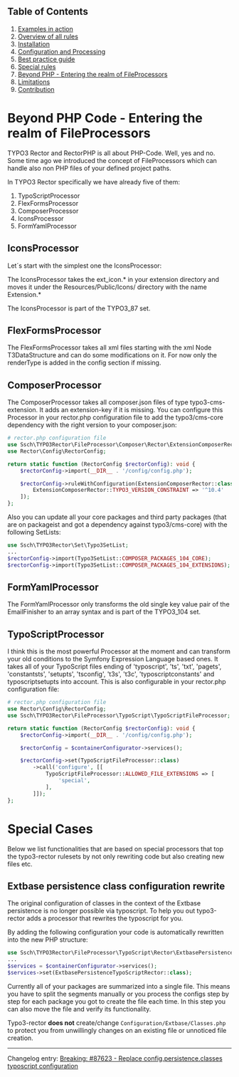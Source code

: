 ## Table of Contents
1. [Examples in action](./examples_in_action.md)
1. [Overview of all rules](./all_rectors_overview.md)
1. [Installation](./installation.md)
1. [Configuration and Processing](./configuration_and_processing.md)
1. [Best practice guide](./best_practice_guide.md)
1. [Special rules](./special_rules.md)
1. [Beyond PHP - Entering the realm of FileProcessors](./beyond_php_file_processors.md)
1. [Limitations](./limitations.md)
1. [Contribution](./contribution.md)

# Beyond PHP Code - Entering the realm of FileProcessors

TYPO3 Rector and RectorPHP is all about PHP-Code. Well, yes and no.
Some time ago we introduced the concept of FileProcessors which can handle also non PHP files of your defined project paths.

In TYPO3 Rector specifically we have already five of them:

1. TypoScriptProcessor
1. FlexFormsProcessor
1. ComposerProcessor
1. IconsProcessor
1. FormYamlProcessor

## IconsProcessor
Let´s start with the simplest one the IconsProcessor:

The IconsProcessor takes the ext_icon.* in your extension directory and moves it under the Resources/Public/Icons/ directory with the name Extension.*

The IconsProcessor is part of the TYPO3_87 set.

## FlexFormsProcessor
The FlexFormsProcessor takes all xml files starting with the xml Node T3DataStructure and can do some modifications on it.
For now only the renderType is added in the config section if missing.

## ComposerProcessor
The ComposerProcessor takes all composer.json files of type typo3-cms-extension.
It adds an extension-key if it is missing. You can configure this Processor in your rector.php configuration file to add the typo3/cms-core dependency with the right version to your composer.json:

```php
# rector.php configuration file
use Ssch\TYPO3Rector\FileProcessor\Composer\Rector\ExtensionComposerRector;
use Rector\Config\RectorConfig;

return static function (RectorConfig $rectorConfig): void {
    $rectorConfig->import(__DIR__ . '/config/config.php');

    $rectorConfig->ruleWithConfiguration(ExtensionComposerRector::class, [
        ExtensionComposerRector::TYPO3_VERSION_CONSTRAINT => '^10.4'
    ]);
};
```

Also you can update all your core packages and third party packages (that are on packageist and got a dependency against typo3/cms-core) with the following SetLists:
```php
use Ssch\TYPO3Rector\Set\Typo3SetList;
...
$rectorConfig->import(Typo3SetList::COMPOSER_PACKAGES_104_CORE);
$rectorConfig->import(Typo3SetList::COMPOSER_PACKAGES_104_EXTENSIONS);
```

## FormYamlProcessor
The FormYamlProcessor only transforms the old single key value pair of the EmailFinisher to an array syntax and is part of the TYPO3_104 set.

## TypoScriptProcessor
I think this is the most powerful Processor at the moment and can transform your old conditions to the Symfony Expression Language based ones.
It takes all of your TypoScript files ending of 'typoscript', 'ts', 'txt', 'pagets', 'constantsts', 'setupts', 'tsconfig', 't3s', 't3c', 'typoscriptconstants' and typoscriptsetupts into account.
This is also configurable in your rector.php configuration file:

```php
# rector.php configuration file
use Rector\Config\RectorConfig;
use Ssch\TYPO3Rector\FileProcessor\TypoScript\TypoScriptFileProcessor;

return static function (RectorConfig $rectorConfig): void {
    $rectorConfig->import(__DIR__ . '/config/config.php');

    $rectorConfig = $containerConfigurator->services();

    $rectorConfig->set(TypoScriptFileProcessor::class)
        ->call('configure', [[
            TypoScriptFileProcessor::ALLOWED_FILE_EXTENSIONS => [
                'special',
            ],
        ]]);
};
```
# Special Cases

Below we list functionalities that are based on special processors that top the typo3-rector rulesets by not only rewriting code but also creating new files etc.


## Extbase persistence class configuration rewrite

The original configuration of classes in the context of the Extbase persistence is no longer possible via typoscript.
To help you out typo3-rector adds a processor that rewrites the typoscript for you.

By adding the following configuration your code is automatically rewritten into the new PHP structure:

```php
use Ssch\TYPO3Rector\FileProcessor\TypoScript\Rector\ExtbasePersistenceTypoScriptRector;
...
$services = $containerConfigurator->services();
$services->set(ExtbasePersistenceTypoScriptRector::class);
```

Currently all of your packages are summarized into a single file.
This means you have to split the segments manually or you process the configs step by step for each package you got to create the file each time.
In this step you can also move the file and verify its functionality.

Typo3-rector **does not** create/change `Configuration/Extbase/Classes.php` to protect you from unwillingly changes on an existing file or unnoticed file creation.

---
Changelog entry: [Breaking: #87623 - Replace config.persistence.classes typoscript configuration](https://docs.typo3.org/c/typo3/cms-core/master/en-us/Changelog/10.0/Breaking-87623-ReplaceConfigpersistenceclassesTyposcriptConfiguration.html)
